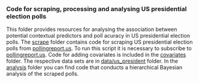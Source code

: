 ### Code for scraping, processing and analysing US presidential election polls

This folder provides resources for analysing the association between potential contextual predictors and poll acuracy in US presidential election polls.
The [scrape](https://github.com/SinaMaria412/predictors_of_polling_errors/tree/master/us_president/scrape) folder contains code for scraping US presidential election polls from [pollingreport.us](https://www.pollingreport.us). To run this script it is necessary to subscribe to [pollingreport.us](https://www.pollingreport.us).
Code for adding covariates is included in the [covariates](https://github.com/SinaMaria412/predictors_of_polling_errors/tree/master/us_president/covariates) folder. The respective data sets are in [data/us_president](https://github.com/SinaMaria412/predictors_of_polling_errors/tree/master/data/us_president) folder. 
In the [analysis](https://github.com/SinaMaria412/predictors_of_polling_errors/tree/master/us_president/analysis) folder you can find code that conducts a hierarchical Bayesian analysis of the scraped polls.




